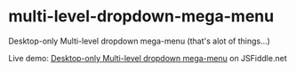 # multi-level-dropdown-mega-menu
Desktop-only Multi-level dropdown mega-menu (that's alot of things...)

Live demo: [Desktop-only Multi-level dropdown mega-menu](https://jsfiddle.net/frontenddeveloper/f6cx13ed/2/) on JSFiddle.net
